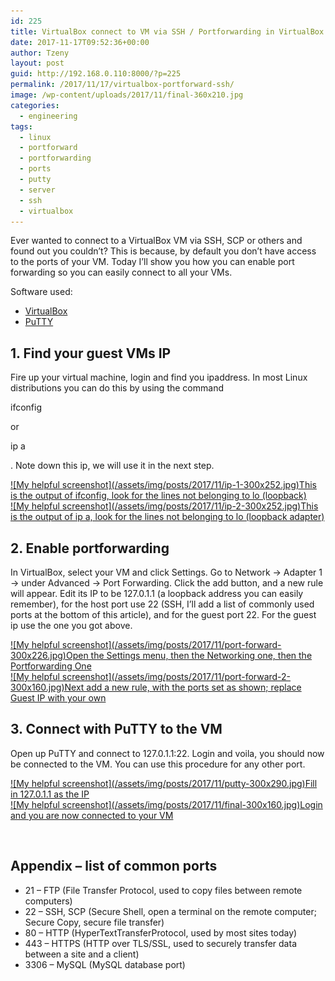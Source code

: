 ```yaml
---
id: 225
title: VirtualBox connect to VM via SSH / Portforwarding in VirtualBox
date: 2017-11-17T09:52:36+00:00
author: Tzeny
layout: post
guid: http://192.168.0.110:8000/?p=225
permalink: /2017/11/17/virtualbox-portforward-ssh/
image: /wp-content/uploads/2017/11/final-360x210.jpg
categories:
  - engineering
tags:
  - linux
  - portforward
  - portforwarding
  - ports
  - putty
  - server
  - ssh
  - virtualbox
---
```

Ever wanted to connect to a VirtualBox VM via SSH, SCP or others and found out you couldn’t? This is because, by default you don’t have access to the ports of your VM. Today I’ll show you how you can enable port forwarding so you can easily connect to all your VMs.

Software used:

  * [VirtualBox](https://www.virtualbox.org)
  * [PuTTY](http://www.putty.org/)

## 

## 1. Find your guest VMs IP

Fire up your virtual machine, login and find you ipaddress. In most Linux distributions you can do this by using the command 

<div class="codecolorer-container bash default" style="overflow:auto;white-space:nowrap;width:435px;">
  <div class="bash codecolorer">
    <span class="kw2">ifconfig</span>
  </div>
</div>

or 

<div class="codecolorer-container bash default" style="overflow:auto;white-space:nowrap;width:435px;">
  <div class="bash codecolorer">
    <span class="kw2">ip</span> a
  </div>
</div>

. Note down this ip, we will use it in the next step.

<div class="rl-gallery-container" id="rl-gallery-container-14" data-gallery_id="0"> <div class="rl-gallery rl-basicgrid-gallery " id="rl-gallery-14" data-gallery_no="14"> 

<div class="rl-gallery-item">
  <a href="https://tzeny.com/wp-content/uploads/2017/11/ip-1.jpg" title="This is the output of ifconfig, look for the lines not belonging to lo (loopback)" data-rl_title="This is the output of ifconfig, look for the lines not belonging to lo (loopback)" class="rl-gallery-link" data-rl_caption="" data-rel="lightbox-gallery-14">![My helpful screenshot](/assets/img/posts/2017/11/ip-1-300x252.jpg)<span class="rl-gallery-caption"><span class="rl-gallery-item-title">This is the output of ifconfig, look for the lines not belonging to lo (loopback)</span></span></a>
</div>

<div class="rl-gallery-item">
  <a href="https://tzeny.com/wp-content/uploads/2017/11/ip-2.jpg" title="This is the output of ip a, look for the lines not belonging to lo (loopback adapter)" data-rl_title="This is the output of ip a, look for the lines not belonging to lo (loopback adapter)" class="rl-gallery-link" data-rl_caption="" data-rel="lightbox-gallery-14">![My helpful screenshot](/assets/img/posts/2017/11/ip-2-300x252.jpg)<span class="rl-gallery-caption"><span class="rl-gallery-item-title">This is the output of ip a, look for the lines not belonging to lo (loopback adapter)</span></span></a>
</div></div> </div>

## 

## 2. Enable portforwarding

In VirtualBox, select your VM and click Settings. Go to Network -> Adapter 1 -> under Advanced -> Port Forwarding. Click the add button, and a new rule will appear. Edit its IP to be 127.0.1.1 (a loopback address you can easily remember), for the host port use 22 (SSH, I’ll add a list of commonly used ports at the bottom of this article), and for the guest port 22. For the guest ip use the one you got above.

<div class="rl-gallery-container" id="rl-gallery-container-15" data-gallery_id="0"> <div class="rl-gallery rl-basicgrid-gallery " id="rl-gallery-15" data-gallery_no="15"> 

<div class="rl-gallery-item">
  <a href="https://tzeny.com/wp-content/uploads/2017/11/port-forward.jpg" title="Open the Settings menu, then the Networking one, then the Portforwarding One" data-rl_title="Open the Settings menu, then the Networking one, then the Portforwarding One" class="rl-gallery-link" data-rl_caption="" data-rel="lightbox-gallery-15">![My helpful screenshot](/assets/img/posts/2017/11/port-forward-300x226.jpg)<span class="rl-gallery-caption"><span class="rl-gallery-item-title">Open the Settings menu, then the Networking one, then the Portforwarding One</span></span></a>
</div>

<div class="rl-gallery-item">
  <a href="https://tzeny.com/wp-content/uploads/2017/11/port-forward-2.jpg" title="Next add a new rule, with the ports set as shown; replace Guest IP with your own" data-rl_title="Next add a new rule, with the ports set as shown; replace Guest IP with your own" class="rl-gallery-link" data-rl_caption="" data-rel="lightbox-gallery-15">![My helpful screenshot](/assets/img/posts/2017/11/port-forward-2-300x160.jpg)<span class="rl-gallery-caption"><span class="rl-gallery-item-title">Next add a new rule, with the ports set as shown; replace Guest IP with your own</span></span></a>
</div></div> </div>

## 

## 3. Connect with PuTTY to the VM

Open up PuTTY and connect to 127.0.1.1:22. Login and voila, you should now be connected to the VM. You can use this procedure for any other port.

<div class="rl-gallery-container" id="rl-gallery-container-16" data-gallery_id="0"> <div class="rl-gallery rl-basicgrid-gallery " id="rl-gallery-16" data-gallery_no="16"> 

<div class="rl-gallery-item">
  <a href="https://tzeny.com/wp-content/uploads/2017/11/putty.jpg" title="Fill in 127.0.1.1 as the IP" data-rl_title="Fill in 127.0.1.1 as the IP" class="rl-gallery-link" data-rl_caption="" data-rel="lightbox-gallery-16">![My helpful screenshot](/assets/img/posts/2017/11/putty-300x290.jpg)<span class="rl-gallery-caption"><span class="rl-gallery-item-title">Fill in 127.0.1.1 as the IP</span></span></a>
</div>

<div class="rl-gallery-item">
  <a href="https://tzeny.com/wp-content/uploads/2017/11/final.jpg" title="Login and you are now connected to your VM" data-rl_title="Login and you are now connected to your VM" class="rl-gallery-link" data-rl_caption="" data-rel="lightbox-gallery-16">![My helpful screenshot](/assets/img/posts/2017/11/final-300x160.jpg)<span class="rl-gallery-caption"><span class="rl-gallery-item-title">Login and you are now connected to your VM</span></span></a>
</div></div> </div>

 

## 

## Appendix – list of common ports

  * 21 – FTP (File Transfer Protocol, used to copy files between remote computers)
  * 22 – SSH, SCP (Secure Shell, open a terminal on the remote computer; Secure Copy, secure file transfer)
  * 80 – HTTP (HyperTextTransferProtocol, used by most sites today)
  * 443 – HTTPS (HTTP over TLS/SSL, used to securely transfer data between a site and a client)
  * 3306 – MySQL (MySQL database port)

 
